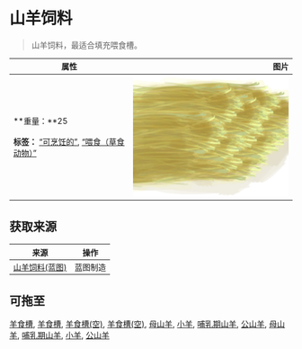 # 山羊饲料  
> 山羊饲料，最适合填充喂食槽。  
  
  属性  |   图片   
 ----  |  ----:   
 **重量：**25<br><br>**标签：**	[“可烹饪的”](tag_Cookable.md), [“喂食（草食动物）”](tag_FeedHerb.md)  |  ![](Sprite/GoatFeed.png)   
  
## 获取来源  
来源  |  操作  
----  |  ----  
[山羊饲料(蓝图)](Bp_FeedGoat.md)  |  蓝图制造  
## 可拖至  
[羊食槽](GoatFeeder.md), [羊食槽](GoatFeeder.md), [羊食槽(空)](GoatFeederEmpty.md), [羊食槽(空)](GoatFeederEmpty.md), [母山羊](GoatEnclosureFemale.md), [小羊](GoatEnclosureKid.md), [哺乳期山羊](GoatEnclosureLactating.md), [公山羊](GoatEnclosureMale.md), [母山羊](GoatTiedFemale.md), [哺乳期山羊](GoatTiedFemaleLactating.md), [小羊](GoatTiedKid.md), [公山羊](GoatTiedMale.md)  

